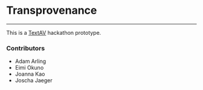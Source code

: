 # Transprovenance

---

This is a [TextAV](textav.tech) hackathon prototype.

### Contributors

- Adam Arling
- Eimi Okuno
- Joanna Kao
- Joscha Jaeger
